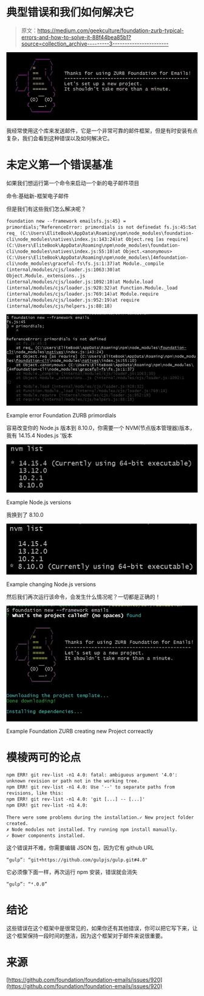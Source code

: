 # 典型错误和我们如何解决它

> 原文：<https://medium.com/geekculture/foundation-zurb-typical-errors-and-how-to-solve-it-88f44bea85b1?source=collection_archive---------3----------------------->

![](img/749db1b0148450fbbb2b467d4fce20b1.png)

我经常使用这个库来发送邮件，它是一个非常可靠的邮件框架，但是有时安装有点复杂，我们会看到这种错误以及如何解决它。

# 未定义第一个错误基准

如果我们想运行第一个命令来启动一个新的电子邮件项目

命令:基础新-框架电子邮件

但是我们有这些我们怎么解决呢？

```
foundation new --framework emailsfs.js:45} = primordials;^ReferenceError: primordials is not definedat fs.js:45:5at req_ (C:\Users\EliteBook\AppData\Roaming\npm\node_modules\foundation-cli\node_modules\natives\index.js:143:24)at Object.req [as require] (C:\Users\EliteBook\AppData\Roaming\npm\node_modules\foundation-cli\node_modules\natives\index.js:55:10)at Object.<anonymous> (C:\Users\EliteBook\AppData\Roaming\npm\node_modules\[4mfoundation-cli\node_modules\graceful-fs\fs.js:1:37)at Module._compile (internal/modules/cjs/loader.js:1063:30)at Object.Module._extensions..js (internal/modules/cjs/loader.js:1092:10)at Module.load (internal/modules/cjs/loader.js:928:32)at Function.Module._load (internal/modules/cjs/loader.js:769:14)at Module.require (internal/modules/cjs/loader.js:952:19)at require (internal/modules/cjs/helpers.js:88:18)
```

![](img/f6113271506c6350f7f7d6bf5940a363.png)

Example error Foundation ZURB primordials

容易改变你的 Node.js 版本到 8.10.0，你需要一个 NVM(节点版本管理器)版本，我有 14.15.4 Nodes.js '版本

![](img/3f953979704bc50c4854b4f16d9192a1.png)

Example Node.js versions

我换到了 8.10.0

![](img/351996520d9fb36f0698083061b22f34.png)

Example changing Node.js versions

然后我们再次运行该命令，会发生什么情况呢？一切都是正确的！

![](img/8c79d4df1cbaa0d75a71ad28c3111e4a.png)

Example Foundation ZURB creating new Project correactly

# 模棱两可的论点

```
npm ERR! git rev-list -n1 4.0: fatal: ambiguous argument '4.0': unknown revision or path not in the working tree.
npm ERR! git rev-list -n1 4.0: Use '--' to separate paths from revisions, like this:
npm ERR! git rev-list -n1 4.0: 'git [...] -- [...]'
npm ERR! git rev-list -n1 4.0:

There were some problems during the installation.✓ New project folder created.
✗ Node modules not installed. Try running npm install manually.
✓ Bower components installed.
```

这个错误并不难，你需要编辑 JSON 包，因为它有 github URL

```
“gulp”: “git+https://github.com/gulpjs/gulp.git#4.0"
```

它必须像下面一样，再次运行 npm 安装，错误就会消失

```
“gulp”: “⁴.0.0”
```

# 结论

这些错误在这个框架中是很常见的，如果你还有其他错误，你可以把它写下来，让这个框架保持一段时间的整洁，因为这个框架对于邮件来说很重要。

# 来源

[https://github.com/foundation/foundation-emails/issues/920](https://github.com/foundation/foundation-emails/issues/920)